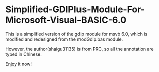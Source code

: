 # Simplified-GDIPlus-Module-For-Microsoft-Visual-BASIC-6.0

This is a simplified version of the gdip module for msvb 6.0, which is modified and redesigned from the modGdip.bas module.

However, the author(shaigu31135) is from PRC, so all the annotation are typed in Chinese.

Enjoy it now!
